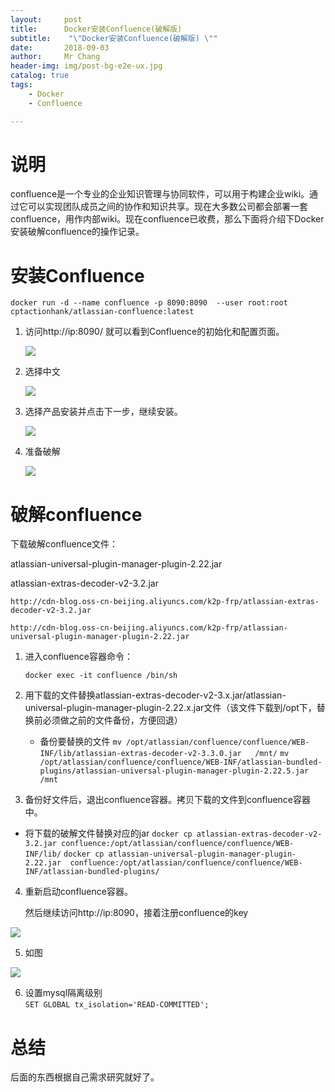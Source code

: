 ```yaml
---
layout:     post
title:     	Docker安装Confluence(破解版)
subtitle:    "\"Docker安装Confluence(破解版) \""
date:       2018-09-03
author:     Mr Chang
header-img: img/post-bg-e2e-ux.jpg
catalog: true
tags:
    - Docker 
    - Confluence

---
```




# 说明

confluence是一个专业的企业知识管理与协同软件，可以用于构建企业wiki。通过它可以实现团队成员之间的协作和知识共享。现在大多数公司都会部署一套confluence，用作内部wiki。现在confluence已收费，那么下面将介绍下Docker安装破解confluence的操作记录。

# 安装Confluence


`docker run -d --name confluence -p 8090:8090  --user root:root  cptactionhank/atlassian-confluence:latest`

1. 访问http://ip:8090/ 就可以看到Confluence的初始化和配置页面。

	![](http://cdn-blog.jetbrains.org.cn/18-9-3/71584439.jpg)
	
2. 选择中文

	![](http://cdn-blog.jetbrains.org.cn/18-9-3/75061040.jpg)
	
3. 选择产品安装并点击下一步，继续安装。

	![](http://cdn-blog.jetbrains.org.cn/18-9-3/98211432.jpg)

4. 准备破解

	![](http://cdn-blog.jetbrains.org.cn/18-9-3/18690107.jpg)
	
# 破解confluence


下载破解confluence文件：

atlassian-universal-plugin-manager-plugin-2.22.jar

atlassian-extras-decoder-v2-3.2.jar


`http://cdn-blog.oss-cn-beijing.aliyuncs.com/k2p-frp/atlassian-extras-decoder-v2-3.2.jar`

`http://cdn-blog.oss-cn-beijing.aliyuncs.com/k2p-frp/atlassian-universal-plugin-manager-plugin-2.22.jar`


1. 进入confluence容器命令：

	`docker exec -it confluence /bin/sh`

2. 用下载的文件替换atlassian-extras-decoder-v2-3.x.jar/atlassian-universal-plugin-manager-plugin-2.22.x.jar文件（该文件下载到/opt下，替换前必须做之前的文件备份，方便回退）

	* 备份要替换的文件
		`mv /opt/atlassian/confluence/confluence/WEB-INF/lib/atlassian-extras-decoder-v2-3.3.0.jar   /mnt/`
		`mv /opt/atlassian/confluence/confluence/WEB-INF/atlassian-bundled-plugins/atlassian-universal-plugin-manager-plugin-2.22.5.jar /mnt`
		
3. 备份好文件后，退出confluence容器。拷贝下载的文件到confluence容器中。

 * 将下载的破解文件替换对应的jar
		`docker cp atlassian-extras-decoder-v2-3.2.jar confluence:/opt/atlassian/confluence/confluence/WEB-INF/lib/`
		`docker cp atlassian-universal-plugin-manager-plugin-2.22.jar  confluence:/opt/atlassian/confluence/confluence/WEB-INF/atlassian-bundled-plugins/`
		
4. 重新启动confluence容器。

   然后继续访问http://ip:8090，接着注册confluence的key

  ![](http://cdn-blog.jetbrains.org.cn/18-9-3/91336780.jpg)
  
  
 5. 如图

  ![](http://cdn-blog.jetbrains.org.cn/18-9-3/65303965.jpg)
  
 6. 设置mysql隔离级别  
  `SET GLOBAL tx_isolation='READ-COMMITTED';`

  
 # 总结
 
 后面的东西根据自己需求研究就好了。 
  


